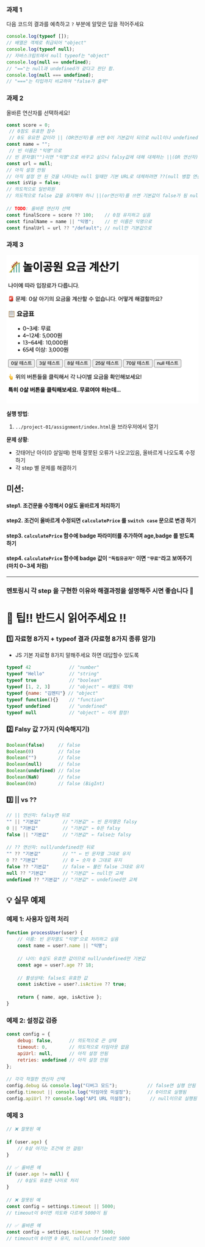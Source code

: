 
### 과제 1
다음 코드의 결과를 예측하고 `?` 부분에 알맞은 답을 적어주세요
```javascript
console.log(typeof []);          
// 배열은 객체로 취급되어 "object"
console.log(typeof null);        
// 자바스크립트에서 null typeof는 "object"
console.log(null == undefined);  
// "=="는 null과 undefined가 같다고 판단 함.
console.log(null === undefined); 
// "==="는 타입까지 비교하여 "false가 출력"
```

### 과제 2
올바른 연산자를 선택하세요!
```javascript
const score = 0;          
 // 0점도 유효한 점수 
 // 0도 유요한 값이라 || (OR연산자)를 쓰면 0이 기본값이 되므로 null이나 undefined일 때만 대체하려면 ??(null병합 연산자)를 사용
const name = "";          
 // 빈 이름은 "익명"으로
// 빈 문자열("")이면 "익명"으로 바꾸고 싶으니 falsy값에 대해 대체하는 ||(OR 연산자)를 사용해야 함.
const url = null;          
// 아직 설정 안됨  
// 아직 설정 안 된 것을 나타내는 null 일때만 기본 URL로 대체하려면 ??(null 병합 연산자)가 적절.
const isVip = false;       
// 의도적으로 일반회원  
// 의도적으로 false 값을 유지해야 하니 ||(or연산자)를 쓰면 기본값이 false가 됨 null/undefined일 때를 대체하려면 ?? 연산자.

// TODO: 올바른 연산자 선택
const finalScore = score ?? 100;    // 0점 유지하고 싶음
const finalName = name || "익명";    // 빈 이름은 익명으로
const finalUrl = url ?? "/default"; // null만 기본값으로
```

### 과제 3
![img.png](img.png)

**실행 방법**:
1. `../project-01/assignment/index.html`을 브라우저에서 열기

**문제 상황**:
- 갓태어난 아이(0 살일때) 현재 잘못된 오류가 나오고있음, 올바르게 나오도록 수정하기
- 각 step 별 문제를 해결하기 


**미션**:
---
#### step1. 조건문을 수정해서 0살도 올바르게 처리하기
#### step2. 조건이 올바르게 수정되면 `calculatePrice` 를 `switch case` 문으로 변경 하기
#### step3. `calculatePrice` 함수에 badge 파라미터를 추가하여 age,badge 를 받도록하기
#### step4. `calculatePrice` 함수에 badge 값이 `"독립유공자"` 이면 `"무료"`라고 보여주기 (마치 0~3세 처럼)

---

###  멘토링시 각 step 을 구현한 이유와 해결과정을 설명해주 시면 좋습니다 🤡



# 🤡 팁!! 반드시 읽어주세요 !!  

### 1️⃣ 자료형 8가지 + typeof 결과 (자료형 8가지 종류 암기)
* JS 기본 자료형 8가지 말해주세요 하면 대답할수 있도록 
```javascript
typeof 42              // "number"
typeof "Hello"         // "string"
typeof true            // "boolean"
typeof [1, 2, 3]       // "object" ← 배열도 객체!
typeof {name: "김멘티"} // "object"
typeof function(){}    // "function"
typeof undefined       // "undefined"
typeof null            // "object" ← 이게 함정!
```

### 2️⃣ Falsy 값 7가지 (익숙해지기)
```javascript
Boolean(false)     // false
Boolean(0)         // false
Boolean("")        // false
Boolean(null)      // false
Boolean(undefined) // false
Boolean(NaN)       // false
Boolean(0n)        // false (BigInt)
```

### 3️⃣ || vs ?? 
```javascript
// || 연산자: falsy면 뒤로
"" || "기본값"        // "기본값" ← 빈 문자열은 falsy
0 || "기본값"         // "기본값" ← 0은 falsy
false || "기본값"     // "기본값" ← false는 falsy

// ?? 연산자: null/undefined만 뒤로
"" ?? "기본값"        // "" ← 빈 문자열 그대로 유지
0 ?? "기본값"         // 0 ← 숫자 0 그대로 유지  
false ?? "기본값"     // false ← 불린 false 그대로 유지
null ?? "기본값"      // "기본값" ← null만 교체
undefined ?? "기본값" // "기본값" ← undefined만 교체
```

## 💡 실무 예제

### 예제 1: 사용자 입력 처리 
```javascript
function processUser(user) {
    // 이름: 빈 문자열도 "익명"으로 처리하고 싶음
    const name = user?.name || "익명";
    
    // 나이: 0살도 유효한 값이므로 null/undefined만 기본값
    const age = user?.age ?? 18;
    
    // 활성상태: false도 유효한 값
    const isActive = user?.isActive ?? true;
    
    return { name, age, isActive };
}
```

### 예제 2: 설정값 검증
```javascript
const config = {
    debug: false,      // 의도적으로 끈 상태
    timeout: 0,        // 의도적으로 타임아웃 없음
    apiUrl: null,      // 아직 설정 안됨
    retries: undefined // 아직 설정 안됨
};

// 각각 적절한 연산자 선택
config.debug && console.log("디버그 모드");           // false면 실행 안됨
config.timeout || console.log("타임아웃 미설정");      // 0이므로 실행됨
config.apiUrl ?? console.log("API URL 미설정");       // null이므로 실행됨
```

### 예제 3 
```javascript
// ❌ 잘못된 예

if (user.age) {
    // 0살 아기는 조건에 안 걸림!
}

// ✅ 올바른 예  
if (user.age != null) {
    // 0살도 유효한 나이로 처리
}

// ❌ 잘못된 예
const config = settings.timeout || 5000;
// timeout이 0이면 의도와 다르게 5000이 됨

// ✅ 올바른 예
const config = settings.timeout ?? 5000;
// timeout이 0이면 0 유지, null/undefined만 5000
```



